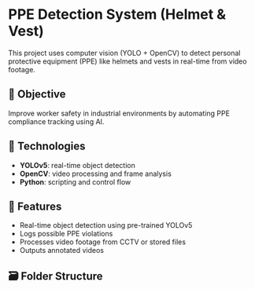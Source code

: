 # PPE Detection System (Helmet & Vest)

This project uses computer vision (YOLO + OpenCV) to detect personal protective equipment (PPE) like helmets and vests in real-time from video footage.

## 🎯 Objective
Improve worker safety in industrial environments by automating PPE compliance tracking using AI.

## 🔧 Technologies
- **YOLOv5**: real-time object detection
- **OpenCV**: video processing and frame analysis
- **Python**: scripting and control flow

## 🧠 Features
- Real-time object detection using pre-trained YOLOv5
- Logs possible PPE violations
- Processes video footage from CCTV or stored files
- Outputs annotated videos

## 🗃️ Folder Structure
